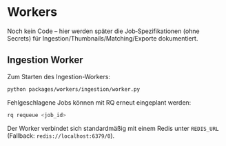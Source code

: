 # Workers

Noch kein Code – hier werden später die Job‑Spezifikationen (ohne Secrets) für Ingestion/Thumbnails/Matching/Exporte dokumentiert.

## Ingestion Worker

Zum Starten des Ingestion-Workers:

```bash
python packages/workers/ingestion/worker.py
```

Fehlgeschlagene Jobs können mit RQ erneut eingeplant werden:

```bash
rq requeue <job_id>
```

Der Worker verbindet sich standardmäßig mit einem Redis unter `REDIS_URL` (Fallback: `redis://localhost:6379/0`).

